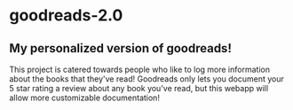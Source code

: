 # goodreads-2.0


## My personalized version of goodreads!

This project is catered towards people who like to log more information about the books that they've read! Goodreads only lets you document your 5 star rating a review about any book you've read, but this webapp will allow more customizable documentation!


